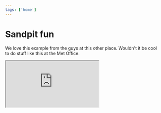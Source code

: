 ```yaml
---
tags: ['home']
---
```


<div class="container-fluid" style="height:100%">
	<div class="row" style="max-height:100%; max-width:100%; vertical-align:middle">
		<div class="col-sm-6 hidden-xs">
			<h1>Sandpit fun</h1>
			<p class="hidden-xs">
				We love this example from the guys at this other place. Wouldn't it be cool to do stuff like  this at the Met Office.
			</p>
		</div>
		<div class="col-sm-6">
			<div class="embed-responsive embed-responsive-16by9 embed-provider-youtube">
				<iframe class="embed-responsive-item" style="max-height:100%; max-width:100%" src="https://www.youtube.com/embed/0b6VXzcMzls" allowfullscreen></iframe> 
			</div>
		</div>
	</div>
</div>